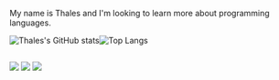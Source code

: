 My name is Thales and I'm looking to learn more about programming languages.

![Thales's GitHub stats](https://github-readme-stats.vercel.app/api?username=milheto&show_icons=true&theme=radical)![Top Langs](https://github-readme-stats.vercel.app/api/top-langs/?username=milheto&layout=compact&theme=radical)


  
  ##
 
<div> 
  <a href="https://www.youtube.com/channel/UC_-uuuZbY0AAt9CViNzvc-Q" target="_blank"><img src="https://img.shields.io/badge/JavaScript-F7DF1E?style=for-the-badge&logo=javascript&logoColor=black"></a>
  <a><img src="https://img.shields.io/badge/Python-3776AB?style=for-the-badge&logo=python&logoColor=white"></a>
 <a><img src="https://img.shields.io/badge/Java-ED8B00?style=for-the-badge&logo=openjdk&logoColor=white"></a> 
 

  
</div>
